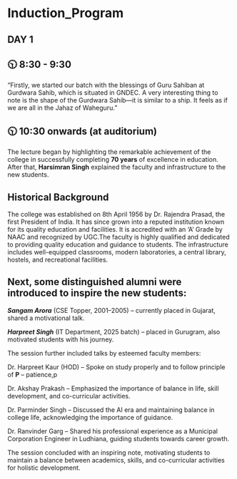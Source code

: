 # Induction_Program

## DAY 1 

## 🕥 8:30 - 9:30
“Firstly, we started our batch with the blessings of Guru Sahiban at Gurdwara Sahib, which is situated in GNDEC. A very interesting thing to note is the shape of the Gurdwara Sahib—it is similar to a ship. It feels as if we are all in the Jahaz of Waheguru.”

## 🕥 10:30 onwards (at auditorium)
 The lecture began by highlighting the remarkable achievement of the college in successfully completing **70 years** of excellence in education.
 After that, **Harsimran Singh** explained the faculty and infrastructure to the new students.

## Historical Background
 The college was established on 8th April 1956 by Dr. Rajendra Prasad, the first President of India. It has since grown into a reputed institution known for its quality education and facilities. It is accredited with an ‘A’ Grade by NAAC and recognized by UGC.The faculty is highly qualified and dedicated to providing quality education and guidance to students. The infrastructure includes well-equipped classrooms, modern laboratories, a central library, hostels, and recreational facilities.
 
 ## Next, some distinguished alumni were introduced to inspire the new students:

***Sangam Arora*** (CSE Topper, 2001–2005) – currently placed in Gujarat, shared a motivational talk.

***Harpreet Singh*** (IT Department, 2025 batch) – placed in Gurugram, also motivated students with his journey.

The session further included talks by esteemed faculty members:

Dr. Harpreet Kaur (HOD) – Spoke on study properly and to follow principle of **P** – patience,p

Dr. Akshay Prakash – Emphasized the importance of balance in life, skill development, and co-curricular activities.

Dr. Parminder Singh – Discussed the AI era and maintaining balance in college life, acknowledging the importance of guidance.

Dr. Ranvinder Garg – Shared his professional experience as a Municipal Corporation Engineer in Ludhiana, guiding students towards career growth.


The session concluded with an inspiring note, motivating students to maintain a balance between academics, skills, and co-curricular activities for holistic development.
